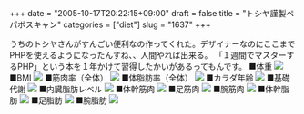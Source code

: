 +++
date = "2005-10-17T20:22:15+09:00"
draft = false
title = "トシヤ謹製ペパボスキャン"
categories = ["diet"]
slug = "1637"
+++

うちのトシヤさんがすんごい便利なの作ってくれた。デザイナーなのにここまでPHPを使えるようになったんすね、、人間やれば出来る。
「１週間でマスターするPHP」という本を１年かけて習得したかいがあるってもんです。
■体重
<img src="http://hogemoge.mods.jp/bodyscan/graph/graph_weight_ieiri.php" border="0" />
■BMI
<img src="http://hogemoge.mods.jp/bodyscan/graph/graph_bmi_ieiri.php" border="0" />
■筋肉率（全体）
<img src="http://hogemoge.mods.jp/bodyscan/graph/graph_muscle_ieiri.php" border="0" />
■体脂肪率（全体）
<img src="http://hogemoge.mods.jp/bodyscan/graph/graph_fat_ieiri.php" border="0" />
■カラダ年齢
<img src="http://hogemoge.mods.jp/bodyscan/graph/graph_age_ieiri.php" border="0" />
■基礎代謝
<img src="http://hogemoge.mods.jp/bodyscan/graph/graph_metabolism_ieiri.php" border="0" />
■内臓脂肪レベル
<img src="http://hogemoge.mods.jp/bodyscan/graph/graph_internal_fat_ieiri.php" border="0" />
■体幹筋肉
<img src="http://hogemoge.mods.jp/bodyscan/graph/graph_body_m_ieiri.php" border="0" />
■足筋肉
<img src="http://hogemoge.mods.jp/bodyscan/graph/graph_foot_m_ieiri.php" border="0" />
■腕筋肉
<img src="http://hogemoge.mods.jp/bodyscan/graph/graph_arm_m_ieiri.php" border="0" />
■体幹脂肪
<img src="http://hogemoge.mods.jp/bodyscan/graph/graph_body_f_ieiri.php" border="0" />
■足脂肪
<img src="http://hogemoge.mods.jp/bodyscan/graph/graph_foot_f_ieiri.php" border="0" />
■腕脂肪
<img src="http://hogemoge.mods.jp/bodyscan/graph/graph_arm_f_ieiri.php" border="0" />
